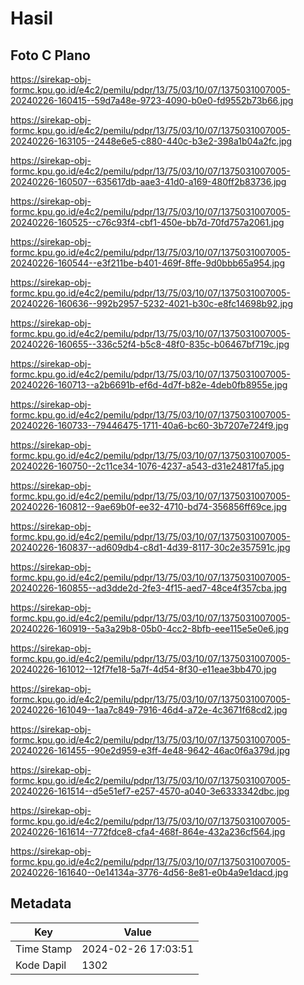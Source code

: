 # Hasil

## Foto C Plano

https://sirekap-obj-formc.kpu.go.id/e4c2/pemilu/pdpr/13/75/03/10/07/1375031007005-20240226-160415--59d7a48e-9723-4090-b0e0-fd9552b73b66.jpg

https://sirekap-obj-formc.kpu.go.id/e4c2/pemilu/pdpr/13/75/03/10/07/1375031007005-20240226-163105--2448e6e5-c880-440c-b3e2-398a1b04a2fc.jpg

https://sirekap-obj-formc.kpu.go.id/e4c2/pemilu/pdpr/13/75/03/10/07/1375031007005-20240226-160507--635617db-aae3-41d0-a169-480ff2b83736.jpg

https://sirekap-obj-formc.kpu.go.id/e4c2/pemilu/pdpr/13/75/03/10/07/1375031007005-20240226-160525--c76c93f4-cbf1-450e-bb7d-70fd757a2061.jpg

https://sirekap-obj-formc.kpu.go.id/e4c2/pemilu/pdpr/13/75/03/10/07/1375031007005-20240226-160544--e3f211be-b401-469f-8ffe-9d0bbb65a954.jpg

https://sirekap-obj-formc.kpu.go.id/e4c2/pemilu/pdpr/13/75/03/10/07/1375031007005-20240226-160636--992b2957-5232-4021-b30c-e8fc14698b92.jpg

https://sirekap-obj-formc.kpu.go.id/e4c2/pemilu/pdpr/13/75/03/10/07/1375031007005-20240226-160655--336c52f4-b5c8-48f0-835c-b06467bf719c.jpg

https://sirekap-obj-formc.kpu.go.id/e4c2/pemilu/pdpr/13/75/03/10/07/1375031007005-20240226-160713--a2b6691b-ef6d-4d7f-b82e-4deb0fb8955e.jpg

https://sirekap-obj-formc.kpu.go.id/e4c2/pemilu/pdpr/13/75/03/10/07/1375031007005-20240226-160733--79446475-1711-40a6-bc60-3b7207e724f9.jpg

https://sirekap-obj-formc.kpu.go.id/e4c2/pemilu/pdpr/13/75/03/10/07/1375031007005-20240226-160750--2c11ce34-1076-4237-a543-d31e24817fa5.jpg

https://sirekap-obj-formc.kpu.go.id/e4c2/pemilu/pdpr/13/75/03/10/07/1375031007005-20240226-160812--9ae69b0f-ee32-4710-bd74-356856ff69ce.jpg

https://sirekap-obj-formc.kpu.go.id/e4c2/pemilu/pdpr/13/75/03/10/07/1375031007005-20240226-160837--ad609db4-c8d1-4d39-8117-30c2e357591c.jpg

https://sirekap-obj-formc.kpu.go.id/e4c2/pemilu/pdpr/13/75/03/10/07/1375031007005-20240226-160855--ad3dde2d-2fe3-4f15-aed7-48ce4f357cba.jpg

https://sirekap-obj-formc.kpu.go.id/e4c2/pemilu/pdpr/13/75/03/10/07/1375031007005-20240226-160919--5a3a29b8-05b0-4cc2-8bfb-eee115e5e0e6.jpg

https://sirekap-obj-formc.kpu.go.id/e4c2/pemilu/pdpr/13/75/03/10/07/1375031007005-20240226-161012--12f7fe18-5a7f-4d54-8f30-e11eae3bb470.jpg

https://sirekap-obj-formc.kpu.go.id/e4c2/pemilu/pdpr/13/75/03/10/07/1375031007005-20240226-161049--1aa7c849-7916-46d4-a72e-4c3671f68cd2.jpg

https://sirekap-obj-formc.kpu.go.id/e4c2/pemilu/pdpr/13/75/03/10/07/1375031007005-20240226-161455--90e2d959-e3ff-4e48-9642-46ac0f6a379d.jpg

https://sirekap-obj-formc.kpu.go.id/e4c2/pemilu/pdpr/13/75/03/10/07/1375031007005-20240226-161514--d5e51ef7-e257-4570-a040-3e6333342dbc.jpg

https://sirekap-obj-formc.kpu.go.id/e4c2/pemilu/pdpr/13/75/03/10/07/1375031007005-20240226-161614--772fdce8-cfa4-468f-864e-432a236cf564.jpg

https://sirekap-obj-formc.kpu.go.id/e4c2/pemilu/pdpr/13/75/03/10/07/1375031007005-20240226-161640--0e14134a-3776-4d56-8e81-e0b4a9e1dacd.jpg


## Metadata

| Key        | Value               |
| ---------- | ------------------- |
| Time Stamp | 2024-02-26 17:03:51 |
| Kode Dapil | 1302                |



